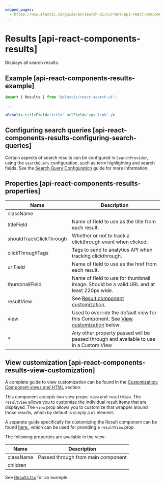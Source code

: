 ```yaml
---
mapped_pages:
  - https://www.elastic.co/guide/en/search-ui/current/api-react-components-results.html
---
```


# Results [api-react-components-results]

Displays all search results.

## Example [api-react-components-results-example]

```jsx
import { Results } from "@elastic/react-search-ui";

...

<Results titleField="title" urlField="nps_link" />
```

## Configuring search queries [api-react-components-results-configuring-search-queries]

Certain aspects of search results can be configured in `SearchProvider`, using the `searchQuery` configuration, such as term highlighting and search fields. See the [Search Query Configuration](/reference/api-core-configuration.md#api-core-configuration-search-query-queryconfig) guide for more information.

## Properties [api-react-components-results-properties]

| Name                    | Description                                                                                                                             |
| ----------------------- | --------------------------------------------------------------------------------------------------------------------------------------- |
| className               |                                                                                                                                         |
| titleField              | Name of field to use as the title from each result.                                                                                     |
| shouldTrackClickThrough | Whether or not to track a clickthrough event when clicked.                                                                              |
| clickThroughTags        | Tags to send to analytics API when tracking clickthrough.                                                                               |
| urlField                | Name of field to use as the href from each result.                                                                                      |
| thumbnailField          | Name of field to use for thumbnail image. Should be a valid URL and at least 220px wide.                                                |
| resultView              | See [Result component customization.](/reference/api-react-components-result.md#api-react-components-result-view-customization)         |
| view                    | Used to override the default view for this Component. See [View customization](#api-react-components-results-view-customization) below. |
| \*                      | Any other property passed will be passed through and available to use in a Custom View                                                  |

## View customization [api-react-components-results-view-customization]

A complete guide to view customization can be found in the [Customization: Component views and HTML](/reference/basic-usage.md#guides-customizing-styles-and-html-customizing-html) section.

This component accepts two view props: `view` and `resultView`. The `resultView` allows you to customize the individual result items that are displayed. The `view` prop allows you to customize that wrapper around those results, which by default is simply a `ul` element.

A separate guide specifically for customizing the Result component can be found [here.](/reference/api-react-components-result.md#api-react-components-result-view-customization), which can be used for providing a `resultView` prop.

The following properties are available in the view:

| Name      | Description                        |
| --------- | ---------------------------------- |
| className | Passed through from main component |
| children  |                                    |

See [Results.tsx](https://github.com/elastic/search-ui/blob/main/packages/react-search-ui-views/src/Results.tsx) for an example.
